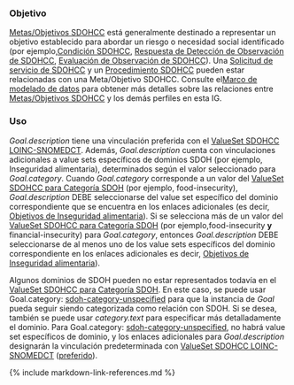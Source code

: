 ### Objetivo

[Metas/Objetivos SDOHCC](StructureDefinition-SDOHCC-GoalCL.html) está generalmente destinado a representar un objetivo establecido para abordar un riesgo o necesidad social identificado (por ejemplo,[Condición SDOHCC](StructureDefinition-SDOHCC-ConditionCL.html), [Respuesta de Detección de Observación de SDOHCC](StructureDefinition-SDOHCC-ObservationScreeningResponseCL.html), [Evaluación de Observación de SDOHCC](StructureDefinition-SDOHCC-ObservationAssessmentCL.html)). Una [Solicitud de servicio de SDOHCC](StructureDefinition-SDOHCC-ServiceRequestCL.html) y un [Procedimiento SDOHCC](StructureDefinition-SDOHCC-ProcedureCL.html) pueden estar relacionadas con una Meta/Objetivo SDOHCC. Consulte el[Marco de modelado de datos](3-sdoh_clinical_care_scope.html#marco-de-modelado-de-datos) para obtener más detalles sobre las relaciones entre [Metas/Objetivos SDOHCC](StructureDefinition-SDOHCC-GoalCL.html) y los demás perfiles en esta IG. 

### Uso

*Goal.description* tiene una vinculación preferida con el [ValueSet SDOHCC LOINC-SNOMEDCT](ValueSet-SDOHCC-ValueSetLOINCSNOMEDCT-CL.html). Además, *Goal.description* cuenta con vinculaciones adicionales a value sets específicos de dominios SDOH (por ejemplo, Inseguridad alimentaria), determinados según el valor seleccionado para *Goal.category*. Cuando *Goal.category* corresponde a un valor del [ValueSet SDOHCC para Categoría SDOH](ValueSet-SDOHCC-ValueSetSDOHCategoryCL.html) (por ejemplo, food-insecurity), *Goal.description* DEBE seleccionarse del value set específico del dominio correspondiente que se encuentra en los enlaces adicionales (es decir, [Objetivos de Inseguridad alimentaria](https://vsac.nlm.nih.gov/valueset/2.16.840.1.113762.1.4.1247.16/expansion/Latest)). Si se selecciona más de un valor del [ValueSet SDOHCC para Categoría SDOH](ValueSet-SDOHCC-ValueSetSDOHCategoryCL.html) (por ejemplo,food-insecurity **y** financial-insecurity) para *Goal.category*, entonces *Goal.description* DEBE seleccionarse de al menos uno de los value sets específicos del dominio correspondiente en los enlaces adicionales es decir, [Objetivos de Inseguridad alimentaria](https://vsac.nlm.nih.gov/valueset/2.16.840.1.113762.1.4.1247.16/expansion/Latest)).

Algunos dominios de SDOH pueden no estar representados todavía en el [ValueSet SDOHCC para Categoría SDOH](ValueSet-SDOHCC-ValueSetSDOHCategoryCL.html). En este caso, se puede usar Goal.category: [sdoh-category-unspecified](CodeSystem-SDOHCC-CodeSystemTemporaryCodesCL.html#SDOHCC-CodeSystemTemporaryCodesCL-sdoh-category-unspecified) para que la instancia de *Goal* pueda seguir siendo categorizada como relación con SDOH. Si se desea, también se puede usar *category.text* para especificar más detalladamente el dominio. Para Goal.category: [sdoh-category-unspecified](CodeSystem-SDOHCC-CodeSystemTemporaryCodesCL.html#SDOHCC-CodeSystemTemporaryCodesCL-sdoh-category-unspecified), no habrá value set específicos de dominio, y los enlaces adicionales para *Goal.description* designarán la vinculación predeterminada con [ValueSet SDOHCC LOINC-SNOMEDCT](ValueSet-SDOHCC-ValueSetLOINCSNOMEDCT-CL.html) ([preferido]({{site.data.fhir.path}}terminologies.html#preferred)).

{% include markdown-link-references.md %}